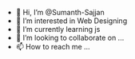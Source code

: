 - 👋 Hi, I’m @Sumanth-Sajjan
- 👀 I’m interested in Web Designing
- 🌱 I’m currently learning js
- 💞️ I’m looking to collaborate on ...
- 📫 How to reach me ...

<!---
Sumanth-Sajjan/Sumanth-Sajjan is a ✨ special ✨ repository because its `README.md` (this file) appears on your GitHub profile.
You can click the Preview link to take a look at your changes.
--->
